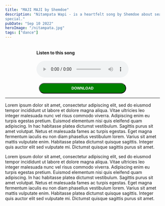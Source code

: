 ```yaml
---
title: "MAJI MAJI by Shemdoe"
description: "Nitampata Wapi - is a heartfelt song by Shemdoe about searching for the perfect woman after losing someone
special."
pubDate: "Sep 10 2022"
heroImage: "/nitampata.jpg"
tags: ["dance"]
---
```


<div style="width: 75%; margin: auto; display: flex; flex-direction: column; align-items: center; justify-content: center;">
    <div style="margin-bottom: 18px;">
        <h4>Listen to this song</h4>
        <audio controls>
            <source src="/musics/usiniharibie.mp3" type="audio/mpeg">
        </audio>
    </div>
    <button
        style="display: block; background-color: green; color: white; padding: 8px; border-radius: 24px; font-weight: bold; font-size: 12px; width: 75%;"
        onclick="window.open('/musics/usiniharibie.mp3', '_self')">DOWNLOAD
    </button>
</div>
<hr/>
<p>
    Lorem ipsum dolor sit amet, consectetur adipiscing elit, sed do eiusmod tempor
    incididunt ut labore et dolore magna aliqua. Vitae ultricies leo integer
    malesuada nunc vel risus commodo viverra. Adipiscing enim eu turpis egestas
    pretium. Euismod elementum nisi quis eleifend quam adipiscing. In hac habitasse
    platea dictumst vestibulum. Sagittis purus sit amet volutpat. Netus et malesuada
    fames ac turpis egestas. Eget magna fermentum iaculis eu non diam phasellus
    vestibulum lorem. Varius sit amet mattis vulputate enim. Habitasse platea
    dictumst quisque sagittis. Integer quis auctor elit sed vulputate mi. Dictumst
    quisque sagittis purus sit amet.
</p>

<p>
    Lorem ipsum dolor sit amet, consectetur adipiscing elit, sed do eiusmod tempor
    incididunt ut labore et dolore magna aliqua. Vitae ultricies leo integer
    malesuada nunc vel risus commodo viverra. Adipiscing enim eu turpis egestas
    pretium. Euismod elementum nisi quis eleifend quam adipiscing. In hac habitasse
    platea dictumst vestibulum. Sagittis purus sit amet volutpat. Netus et malesuada
    fames ac turpis egestas. Eget magna fermentum iaculis eu non diam phasellus
    vestibulum lorem. Varius sit amet mattis vulputate enim. Habitasse platea
    dictumst quisque sagittis. Integer quis auctor elit sed vulputate mi. Dictumst
    quisque sagittis purus sit amet.
</p>